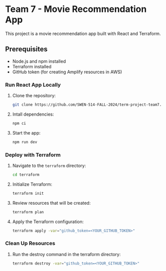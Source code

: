 # Team 7 - Movie Recommendation App

This project is a movie recommendation app built with React and Terraform.

## Prerequisites

- Node.js and npm installed
- Terraform installed
- GitHub token (for creating Amplify resources in AWS)

### Run React App Locally

1. Clone the repository:

   ```bash
   git clone https://github.com/SWEN-514-FALL-2024/term-project-team7.git
   ```

2. Intall dependencies:

   ```bash
   npm ci
   ```

3. Start the app:

   ```bash
   npm run dev
   ```

### Deploy with Terraform

1. Navigate to the `terraform` directory:

   ```bash
   cd terraform
   ```

2. Initialize Terraform:

   ```bash
   terraform init
   ```

3. Review resources that will be created:

   ```bash
   terraform plan
   ```

4. Apply the Terraform configuration:
   ```bash
   terraform apply -var="github_token=<YOUR_GITHUB_TOKEN>"
   ```

### Clean Up Resources

1. Run the destroy command in the terraform directory:

   ```bash
   terraform destroy -var="github_token=<YOUR_GITHUB_TOKEN>"
   ```
